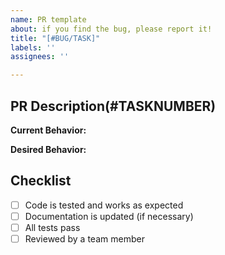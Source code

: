 ```yaml
---
name: PR template
about: if you find the bug, please report it!
title: "[#BUG/TASK]"
labels: ''
assignees: ''

---
```


## PR Description(#TASKNUMBER)

<!-- Provide a brief description of the changes in this PR -->

**Current Behavior:**

<!-- Describe how the application behaves currently and why this feature is needed. -->

**Desired Behavior:**

<!-- Describe the behavior you'd like to see after this feature is implemented. -->

## Checklist

- [ ] Code is tested and works as expected
- [ ] Documentation is updated (if necessary)
- [ ] All tests pass
- [ ] Reviewed by a team member